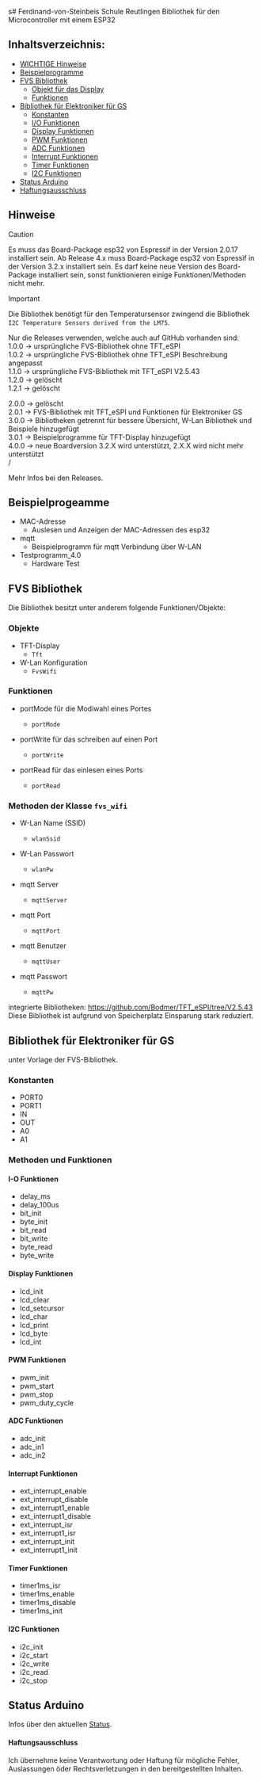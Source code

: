 s# Ferdinand-von-Steinbeis Schule Reutlingen
Bibliothek für den Microcontroller mit einem ESP32

## Inhaltsverzeichnis:

<!-- toc -->

- [WICHTIGE Hinweise](#hinweise)
- [Beispielprogramme](#beispielprogramme)
- [FVS Bibliothek](#fvs-bibliothek)
  - [Objekt für das Display](#objekt-für-das-display)
  - [Funktionen](#funktionen)
- [Bibliothek für Elektroniker für GS](#bibliothek-für-elektroniker-für-gs)
  - [Konstanten](#konstanten)
  - [I/O Funktionen](#i-o-funktionen)
  - [Display Funktionen](#display-funktionen)
  - [PWM Funktionen](#pwm-funktionen)
  - [ADC Funktionen](#adc-funktionen)
  - [Interrupt Funktionen](#interrupt-funktionen)
  - [Timer Funktionen](#timer-funktionen)
  - [I2C Funktionen](#i2c-funktionen)
- [Status Arduino](#status-arduino)
- [Haftungsausschluss](#haftungsausschluss)

<!-- tocstop -->


## Hinweise
> [!CAUTION]
> Es muss das Board-Package esp32 von Espressif in der Version 2.0.17 installiert sein.
> Ab Release 4.x muss Board-Package esp32 von Espressif in der Version 3.2.x installiert sein.
> Es darf keine neue Version des Board-Package installiert sein, sonst funktionieren einige Funktionen/Methoden nicht mehr.

>[!IMPORTANT]
>Die Bibliothek benötigt für den Temperatursensor zwingend die Bibliothek `I2C Temperature Sensors derived from the LM75`.

Nur die Releases verwenden, welche auch auf GitHub vorhanden sind:\
1.0.0 -> ursprüngliche FVS-Bibliothek ohne TFT_eSPI\
1.0.2 -> ursprüngliche FVS-Bibliothek ohne TFT_eSPI Beschreibung angepasst\
1.1.0 -> ursprüngliche FVS-Bibliothek mit TFT_eSPI V2.5.43\
1.2.0 -> gelöscht\
1.2.1 -> gelöscht

2.0.0 -> gelöscht\
2.0.1 -> FVS-Bibliothek mit TFT_eSPI und Funktionen für Elektroniker GS\
3.0.0 -> Bibliotheken getrennt für bessere Übersicht, W-Lan Bibliothek und Beispiele hinzugefügt\
3.0.1 -> Beispielprogramme für TFT-Display hinzugefügt\
4.0.0 -> neue Boardversion 3.2.X wird unterstützt, 2.X.X wird nicht mehr unterstützt\
/

Mehr Infos bei den Releases.

## Beispielprogeamme
- MAC-Adresse
  - Auslesen und Anzeigen der MAC-Adressen des esp32
- mqtt
  - Beispielprogramm für mqtt Verbindung über W-LAN
- Testprogramm_4.0
  - Hardware Test

## FVS Bibliothek

Die Bibliothek besitzt unter anderem folgende Funktionen/Objekte:

### Objekte
- TFT-Display
  - `Tft`
- W-Lan Konfiguration
  - `FvsWifi`

### Funktionen

- portMode für die Modiwahl eines Portes
  - `portMode`

- portWrite für das schreiben auf einen Port
  - `portWrite`

- portRead für das einlesen eines Ports
  - `portRead`

### Methoden der Klasse `fvs_wifi`

- W-Lan Name (SSID)
  - `wlanSsid`

- W-Lan Passwort
  - `wlanPw`

- mqtt Server
  - `mqttServer`

- mqtt Port
  - `mqttPort`

- mqtt Benutzer
  - `mqttUser`

- mqtt Passwort
  - `mqttPw`

integrierte Bibliotheken:
https://github.com/Bodmer/TFT_eSPI/tree/V2.5.43
Diese Bibliothek ist aufgrund von Speicherplatz Einsparung stark reduziert.

## Bibliothek für Elektroniker für GS
unter Vorlage der FVS-Bibliothek.

### Konstanten

- PORT0
- PORT1		
- IN		
- OUT		
- A0		
- A1		

### Methoden und Funktionen
#### I-O Funktionen
- delay_ms
- delay_100us
- bit_init
- byte_init
- bit_read
- bit_write
- byte_read
- byte_write

#### Display Funktionen
- lcd_init
- lcd_clear
- lcd_setcursor
- lcd_char
- lcd_print
- lcd_byte
- lcd_int

#### PWM Funktionen
- pwm_init
- pwm_start
- pwm_stop
- pwm_duty_cycle

#### ADC Funktionen
- adc_init
- adc_in1		
- adc_in2		

#### Interrupt Funktionen
- ext_interrupt_enable
- ext_interrupt_disable
- ext_interrupt1_enable
- ext_interrupt1_disable
- ext_interrupt_isr
- ext_interrupt1_isr
- ext_interrupt_init
- ext_interrupt1_init

#### Timer Funktionen
- timer1ms_isr		
- timer1ms_enable		
- timer1ms_disable
- timer1ms_init		

#### I2C Funktionen
- i2c_init
- i2c_start
- i2c_write
- i2c_read
- i2c_stop


## Status Arduino
Infos über den aktuellen [Status](https://downloads.arduino.cc/libraries/logs/github.com/FoltaBozZ/fvs-esp32-bib/).


#### Haftungsausschluss
Ich übernehme keine Verantwortung oder Haftung für mögliche Fehler, Auslassungen öder Rechtsverletzungen in den bereitgestellten Inhalten.
